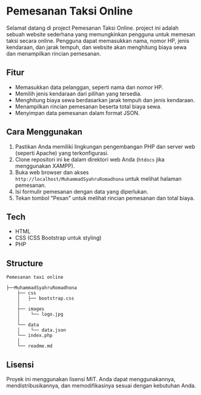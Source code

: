 # Pemesanan Taksi Online

Selamat datang di project Pemesanan Taksi Online. project ini adalah sebuah website sederhana yang memungkinkan pengguna untuk memesan taksi secara online. Pengguna dapat memasukkan nama, nomor HP, jenis kendaraan, dan jarak tempuh, dan website akan menghitung biaya sewa dan menampilkan rincian pemesanan.

## Fitur

- Memasukkan data pelanggan, seperti nama dan nomor HP.
- Memilih jenis kendaraan dari pilihan yang tersedia.
- Menghitung biaya sewa berdasarkan jarak tempuh dan jenis kendaraan.
- Menampilkan rincian pemesanan beserta total biaya sewa.
- Menyimpan data pemesanan dalam format JSON.

## Cara Menggunakan

1. Pastikan Anda memiliki lingkungan pengembangan PHP dan server web (seperti Apache) yang terkonfigurasi.
2. Clone repositori ini ke dalam direktori web Anda (`htdocs` jika menggunakan XAMPP).
3. Buka web browser dan akses `http://localhost/MuhammadSyahruRomadhona` untuk melihat halaman pemesanan.
4. Isi formulir pemesanan dengan data yang diperlukan.
5. Tekan tombol "Pesan" untuk melihat rincian pemesanan dan total biaya.

## Tech

- HTML
- CSS (CSS Bootstrap untuk styling)
- PHP


## Structure
```
Pemesanan taxi online

├──MuhammadSyahruRomadhona
    ├── css 
    │   ├── bootstrap.css
    │   
    ├── images
    │    └── logo.jpg
    │
    └── data
    │    └── data.json
    └── index.php
    │
    └── readme.md

```

## Lisensi

Proyek ini menggunakan lisensi MIT. Anda dapat menggunakannya, mendistribusikannya, dan memodifikasinya sesuai dengan kebutuhan Anda.



